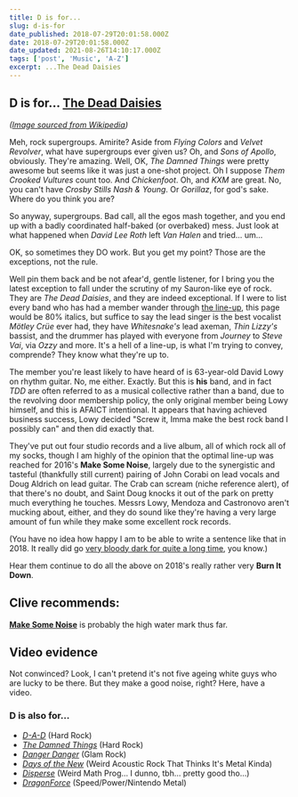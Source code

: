 ```yaml
---
title: D is for...
slug: d-is-for
date_published: 2018-07-29T20:01:58.000Z
date: 2018-07-29T20:01:58.000Z
date_updated: 2021-08-26T14:10:17.000Z
tags: ['post', 'Music', 'A-Z']
excerpt: ...The Dead Daisies
---
```


## D is for… [The Dead Daisies](https://thedeaddaisies.com/)

*([Image sourced from Wikipedia](https://en.wikipedia.org/wiki/File:The_Dead_Daisies_Tour_2016.jpg))*

Meh, rock supergroups. Amirite? Aside from *Flying Colors* and *Velvet Revolver*, what have supergroups ever given us? Oh, and *Sons of Apollo*, obviously. They're amazing. Well, OK, *The Damned Things* were pretty awesome but seems like it was just a one-shot project. Oh I suppose *Them Crooked Vultures* count too. And *Chickenfoot*. Oh, and *KXM* are great. No, you can't have *Crosby Stills Nash & Young*. Or *Gorillaz*, for god's sake. Where do you think you are?

So anyway, supergroups. Bad call, all the egos mash together, and you end up with a badly coordinated half-baked (or overbaked) mess. Just look at what happened when *David Lee Roth* left *Van Halen* and tried… um…

OK, so sometimes they DO work. But you get my point? Those are the exceptions, not the rule.

Well pin them back and be not afear'd, gentle listener, for I bring you the latest exception to fall under the scrutiny of my Sauron-like eye of rock. They are *The Dead Daisies*, and they are indeed exceptional. If I were to list every band who has had a member wander through [the line-up](https://en.wikipedia.org/wiki/The_Dead_Daisies#Band_members), this page would be 80% italics, but suffice to say the lead singer is the best vocalist *Mötley Crüe* ever had, they have *Whitesnake's* lead axeman, *Thin Lizzy's* bassist, and the drummer has played with everyone from *Journey* to *Steve Vai*, via *Ozzy* and more. It's a hell of a line-up, is what I'm trying to convey, comprende? They know what they're up to.

The member you're least likely to have heard of is 63-year-old David Lowy on rhythm guitar. No, me either. Exactly. But this is **his** band, and in fact *TDD* are often referred to as a musical collective rather than a band, due to the revolving door membership policy, the only original member being Lowy himself, and this is AFAICT intentional. It appears that having achieved business success, Lowy decided "Screw it, Imma make the best rock band I possibly can" and then did exactly that.

They've put out four studio records and a live album, all of which rock all of my socks, though I am highly of the opinion that the optimal line-up was reached for 2016's **Make Some Noise**, largely due to the synergistic and tasteful (thankfully still current) pairing of John Corabi on lead vocals and Doug Aldrich on lead guitar. The Crab can scream (niche reference alert), of that there's no doubt, and Saint Doug knocks it out of the park on pretty much everything he touches. Messrs Lowy, Mendoza and Castronovo aren't mucking about, either, and they do sound like they're having a very large amount of fun while they make some excellent rock records.

(You have no idea how happy I am to be able to write a sentence like that in 2018. It really did go [very bloody dark for quite a long time](/the-dark-times), you know.)

Hear them continue to do all the above on 2018's really rather very **Burn It Down**.

## Clive recommends:

[**Make Some Noise**](https://smile.amazon.co.uk/Make-Some-Noise-Dead-Daisies/dp/B01FU0072A/) is probably the high water mark thus far.

## Video evidence

Not conwinced? Look, I can't pretend it's not five ageing white guys who are lucky to be there. But they make a good noise, right? Here, have a video.

### D is also for…

- *[D-A-D](https://en.wikipedia.org/wiki/D.A.D._(band))* (Hard Rock)
- *[The Damned Things](https://en.wikipedia.org/wiki/The_Damned_Things)* (Hard Rock)
- *[Danger Danger](https://en.wikipedia.org/wiki/Danger_Danger)* (Glam Rock)
- *[Days of the New](https://en.wikipedia.org/wiki/Days_of_the_New)* (Weird Acoustic Rock That Thinks It's Metal Kinda)
- *[Disperse](https://www.facebook.com/disperseofficial/)* (Weird Math Prog… I dunno, tbh… pretty good tho…)
- *[DragonForce](https://en.wikipedia.org/wiki/DragonForce)* (Speed/Power/Nintendo Metal)
